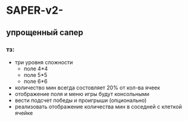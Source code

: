 # SAPER-v2-
## упрощенный сапер

### тз:
- три уровня сложности
  - поле 4*4
  - поле 5*5
  - поле 6*6
- количество мин всегда состовляет 20% от кол-ва ячеек
- отображение поля и меню игры будут консольными
- вести подсчет победы и проигрыши (опционально)
- реализовать отображение количества мин в соседней с клеткой ячейке